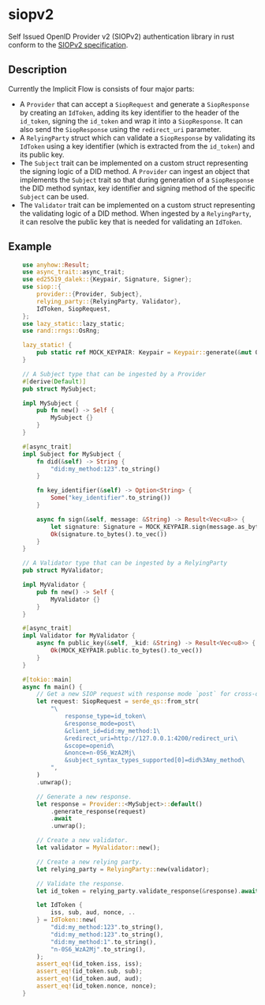 # siopv2
Self Issued OpenID Provider v2 (SIOPv2) authentication library in rust conform to the [SIOPv2 specification](https://openid.net/specs/openid-connect-self-issued-v2-1_0.html).

## Description

Currently the Implicit Flow is consists of four major parts:

- A `Provider` that can accept a `SiopRequest` and generate a `SiopResponse` by creating an `IdToken`, adding its key identifier to the header of the `id_token`, signing the `id_token` and wrap it into a `SiopResponse`. It can also send the `SiopResponse` using the `redirect_uri` parameter.
- A `RelyingParty` struct which can validate a `SiopResponse` by validating its `IdToken` using a key identifier (which is extracted from the `id_token`) and its public key.
- The `Subject` trait can be implemented on a custom struct representing the signing logic of a DID method. A `Provider` can ingest an object that implements the `Subject` trait so that during generation of a `SiopResponse` the DID method syntax, key identifier and signing method of the specific `Subject` can be used.
- The `Validator` trait can be implemented on a custom struct representing the validating logic of a DID method. When ingested by a `RelyingParty`, it can resolve the public key that is needed for validating an `IdToken`.

## Example

```rust
    use anyhow::Result;
    use async_trait::async_trait;
    use ed25519_dalek::{Keypair, Signature, Signer};
    use siop::{
        provider::{Provider, Subject},
        relying_party::{RelyingParty, Validator},
        IdToken, SiopRequest,
    };
    use lazy_static::lazy_static;
    use rand::rngs::OsRng;

    lazy_static! {
        pub static ref MOCK_KEYPAIR: Keypair = Keypair::generate(&mut OsRng);
    }

    // A Subject type that can be ingested by a Provider
    #[derive(Default)]
    pub struct MySubject;

    impl MySubject {
        pub fn new() -> Self {
            MySubject {}
        }
    }

    #[async_trait]
    impl Subject for MySubject {
        fn did(&self) -> String {
            "did:my_method:123".to_string()
        }

        fn key_identifier(&self) -> Option<String> {
            Some("key_identifier".to_string())
        }

        async fn sign(&self, message: &String) -> Result<Vec<u8>> {
            let signature: Signature = MOCK_KEYPAIR.sign(message.as_bytes());
            Ok(signature.to_bytes().to_vec())
        }
    }

    // A Validator type that can be ingested by a RelyingParty
    pub struct MyValidator;

    impl MyValidator {
        pub fn new() -> Self {
            MyValidator {}
        }
    }

    #[async_trait]
    impl Validator for MyValidator {
        async fn public_key(&self, _kid: &String) -> Result<Vec<u8>> {
            Ok(MOCK_KEYPAIR.public.to_bytes().to_vec())
        }
    }

    #[tokio::main]
    async fn main() {
        // Get a new SIOP request with response mode `post` for cross-device communication.
        let request: SiopRequest = serde_qs::from_str(
            "\
                response_type=id_token\
                &response_mode=post\
                &client_id=did:my_method:1\
                &redirect_uri=http://127.0.0.1:4200/redirect_uri\
                &scope=openid\
                &nonce=n-0S6_WzA2Mj\
                &subject_syntax_types_supported[0]=did%3Amy_method\
            ",
        )
        .unwrap();

        // Generate a new response.
        let response = Provider::<MySubject>::default()
            .generate_response(request)
            .await
            .unwrap();

        // Create a new validator.
        let validator = MyValidator::new();

        // Create a new relying party.
        let relying_party = RelyingParty::new(validator);

        // Validate the response.
        let id_token = relying_party.validate_response(&response).await.unwrap();

        let IdToken {
            iss, sub, aud, nonce, ..
        } = IdToken::new(
            "did:my_method:123".to_string(),
            "did:my_method:123".to_string(),
            "did:my_method:1".to_string(),
            "n-0S6_WzA2Mj".to_string(),
        );
        assert_eq!(id_token.iss, iss);
        assert_eq!(id_token.sub, sub);
        assert_eq!(id_token.aud, aud);
        assert_eq!(id_token.nonce, nonce);
    }


```
